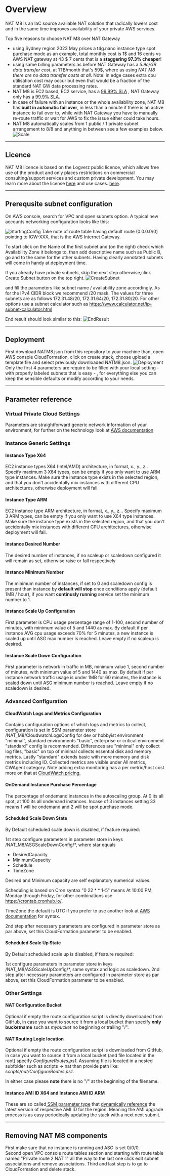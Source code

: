 # Overview
NAT M8 is an IaC source available NAT solution that radically lowers cost and in the same time improves availability of your private AWS services. 

Top five reasons to choose NAT M8 over NAT Gateway

* using Sydney region 2023 May prices a t4g.nano instance type spot purchase mode as an example, total monthly cost is 1$ and 16 cents vs AWS NAT gateway at 43 $ 7 cents that is a **staggering 97.3% cheaper**!
* using same billing parameters as before NAT Gateway has a *5.9c/GB data transfer cost*, at 1TB/month that's 59$, where as using *NAT M8 there are no data transfer costs at all*.
Note: in edge cases extra cpu utilisation cost may occur but even that would be a fraction of the standard NAT GW data processing rates.
* NAT M8 is EC2 based, EC2 service, has a [99.99% SLA](https://aws.amazon.com/compute/sla/) , NAT Gateway only has a [99.9% SLA](https://aws.amazon.com/vpc/sla/).
* In case of failure with an instance or the whole availability zone, NAT M8 has **built in automatic fail over**, in less than a minute if there is an active instance to fail over to, while with NAT Gateway you have to manually re-route traffic or wait for AWS to fix the issue either could take hours.
* NAT M8 automatically scales from 1 public / 1 private subnet arrangement to 8/8 and anything in between see a few examples below.
![Scale](docs/Scale.png)

---
## Licence
NAT M8 licence is based on the Logverz public licence, which allows free use of the product and only places restrictions on commercial consulting/support services and custom private development. 
You may learn more about the license [here](https://docs.logverz.io/licence) and use cases. [here](https://www.logverz.io/pricing).

---
## Prerequsite subnet configuration
On AWS console, search for VPC and open subnets option. 
A typical new accounts networking configuration looks like this:

![StartingConfig](docs/StartingConfig.png)
Take note of route table having default route (0.0.0.0/0) pointing to IGW-XXX, that is the AWS Internet Gateway. 

To start click on the Name of the first subnet and (on the right) check which Availability Zone it belongs to, than add descriptive name such as Public B, go and to the same for the other subnets. Having clearly annotated subnets will come in handy at deployment time.

If you already have private subnets, skip the next step otherwise,click Create Subnet button on the top right.
![CreateSubnet](docs/CreateSubnet.png)

and fill the parameters like subnet name / availability zone accordingly. As for the IPv4 CIDR block
we recommend /20 mask. The values for three subnets are as follows 172.31.48/20, 172.31.64/20, 172.31.80/20.
For other options use a subnet calculator such as https://www.calculator.net/ip-subnet-calculator.html

End result should look similar to this: 
![EndResult](docs/EndResult.png)

---
## Deployment 

First download NATM8.json from this repository to your machine than, open AWS console CloudFormation, click on create stack, choose upload a template file and select previously downloaded NATM8.json.
![Deployment](docs/Deployment.png)
Only the first 4 parameters are require to be filled with your local setting - with properly labeled subnets that is easy - , for everything else you can keep the sensible defaults or modify according to your needs.

---
## Parameter reference 

### Virtual Private Cloud Settings
Parameters are straightforward generic network information of your environment, for further on the technology look at [AWS documentation](https://docs.aws.amazon.com/vpc/latest/userguide/what-is-amazon-vpc.html)

### Instance Generic Settings

#### Instance Type X64
EC2 instance types X64 (Intel/AMD) architecture, in format, x.<size>, y.<size>, z.<size>. Specify maximum 3 X64 types, can be empty if you only want to use ARM type instances. Make sure the instance type exists in the selected region, and that you don't accidentally mix instances with different CPU architectures, otherwise deployment will fail.

#### Instance Type ARM
EC2 instance type ARM architecture, in format, x.<size>, y.<size>, z.<size>.. Specify maximum 3 ARM types, can be empty if you only want to use X64 type instances. Make sure the instance type exists in the selected region, and that you don't accidentally mix instances with different CPU architectures, otherwise deployment will fail.

#### Instance Desired Number
The desired number of instances, if no scaleup or scaledown configured it will remain as set, otherwise raise or fall respectively

#### Instance Minimum Number
The minimum number of instances, if set to 0 and scaledown config is present than instance by **default will stop** once conditions apply (default 1MB / hour), if you want **continusly running** service set the minimum number to 1.

#### Instance Scale Up Configuration
First parameter is CPU usage percentage range of 1-100, second number of minutes, with minimum value of 5 and 1440 as max. By default if per instance AVG cpu usage exceeds 70% for 5 minutes, a new instance is scaled up until ASG max number is reached. Leave empty if no scaleup is desired.

#### Instance Scale Down Configuration
First parameter is network in traffic in MB, minimum value 1, second number of minutes, with minimum value of 5 and 1440 as max. By default if per instance network traffic usage is under 1MB for 60 minutes, the instance is scaled down until ASG minimum number is reached. Leave empty if no scaledown is desired.

### Advanced Configuration

#### CloudWatch Logs and Metrics Configuration

Contains configuration options of which logs and metrics to collect, configuration is set in SSM parameter store /NAT_M8/CloudwatchLogsConfig<type> for dev or hobbyist environment "minimal", standard environments "basic", enterprise or critical environment "standard" config is recommended. Differences are "minimal" only collect log files, "basic"  on top of minimal collects essential disk and memory metrics. Lastly "standard" extends basic with more memory and disk metrics including IO. Collected metrics are visible under All metrics, CWAgent category. Note adding extra monitoring has a per metric/host cost more on that at [CloudWatch pricing.](https://aws.amazon.com/cloudwatch/pricing/)

#### OnDemand Instance Purchase Percentage
The percentage of ondemand instances in the autoscaling group. At 0 its all spot, at 100 its all ondemand instances. Incase of 3 instances setting 33 means 1 will be ondemand and 2 will be spot purchase mode.


#### Scheduled Scale Down State
By Default scheduled scale down is disabled, if feature required:

1st step configure parameters in parameter store in keys /NAT_M8/ASGScaleDownConfig/*, where star equals
* DesiredCapacity
* MinimumCapacity
* Schedule
* TimeZone

Desired and Minimum capacity are self explanatory numerical values.

Scheduling is based on Cron syntax "0 22 * * 1-5" means At 10:00 PM, Monday through Friday, for other combinations use https://crontab.cronhub.io/.

TimeZone the default is UTC if you prefer to use another look at [AWS documentation](https://docs.aws.amazon.com/AWSCloudFormation/latest/UserGuide/aws-resource-autoscaling-scheduledaction.html#cfn-autoscaling-scheduledaction-timezone) for syntax.

2nd step after necessary parameters are configured in parameter store as par above, set this CloudFormation parameter to be enabled.

#### Scheduled Scale Up State
By Default scheduled scale up is disabled, if feature required: 

1st configure parameters in parameter store in keys /NAT_M8/ASGScaleUpConfig/*, same syntax and logic as scaledown.
2nd step after necessary parameters are configured in parameter store as par above, set this CloudFormation parameter to be enabled.

### Other Settings

#### NAT Configuration Bucket
Optional if empty the route configuration script is directly downloaded from GitHub, in case you want to source it from a local bucket than specify **only bucketname** such as *mybucket* no beginning or trailing "/".   


#### NAT Routing Logic location
Optional if empty the route configuration script is downloaded from GitHub, in case you want to source it from a local bucket (and file located in the root) specify *ConfigureRoutes.ps1*. Assuming file is located in a nested subfolder such as scripts -> nat than provide path like: *scripts/nat/ConfigureRoutes.ps1*.

In either case please **note** there is no "/" at the beginning of the filename.

#### Instance AMI ID X64 and Instance AMI ID ARM

These are so called[ SSM parameter type](https://docs.aws.amazon.com/AWSCloudFormation/latest/UserGuide/parameters-section-structure.html#aws-ssm-parameter-types) that [dynamically reference](https://aws.amazon.com/blogs/compute/query-for-the-latest-amazon-linux-ami-ids-using-aws-systems-manager-parameter-store/) the latest version of respective AMI ID for the region. Meaning the AMI upgrade process is as easy periodically updating the stack with a next next submit.

---
## Removing NAT M8 components 
First make sure that no instance is running and ASG is set 0/0/0.   
Second open VPC console route tables section and starting with route table named "Private route 2 NAT 1" all the way to the last one click edit subnet associations and remove associations. 
Third and last step is to go to CloudFormation and delete stack. 



